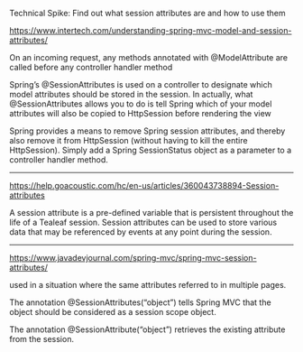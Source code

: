 Technical Spike:
Find out what session attributes are and how to use them

https://www.intertech.com/understanding-spring-mvc-model-and-session-attributes/

On an incoming request, any methods annotated with @ModelAttribute are called before any controller handler method

Spring’s @SessionAttributes is used on a controller to designate which model attributes should be stored in the session.
In actually, what @SessionAttributes allows you to do is tell Spring which of your model attributes will also be copied to HttpSession before rendering the view

Spring provides a means to remove Spring session attributes, and thereby also remove it from HttpSession (without having to kill the entire HttpSession). Simply add a Spring SessionStatus object as a parameter to a controller handler method.

-------------------------------------------------------------------------------------------------------------------------------------------------------------------------------------------------------------------------------------------------
https://help.goacoustic.com/hc/en-us/articles/360043738894-Session-attributes

A session attribute is a pre-defined variable that is persistent throughout the life of a Tealeaf session. Session attributes can be used to store various data that may be referenced by events at any point during the session.

-------------------------------------------------------------------------------------------------------------------------------------------------------------------------------------------------------------------------------------------------
https://www.javadevjournal.com/spring-mvc/spring-mvc-session-attributes/

used in a situation where the same attributes referred to in multiple pages.

The annotation @SessionAttributes(“object”) tells Spring MVC that the object should be considered as a session scope object. 

The annotation @SessionAttribute(“object”) retrieves the existing attribute from the session. 
